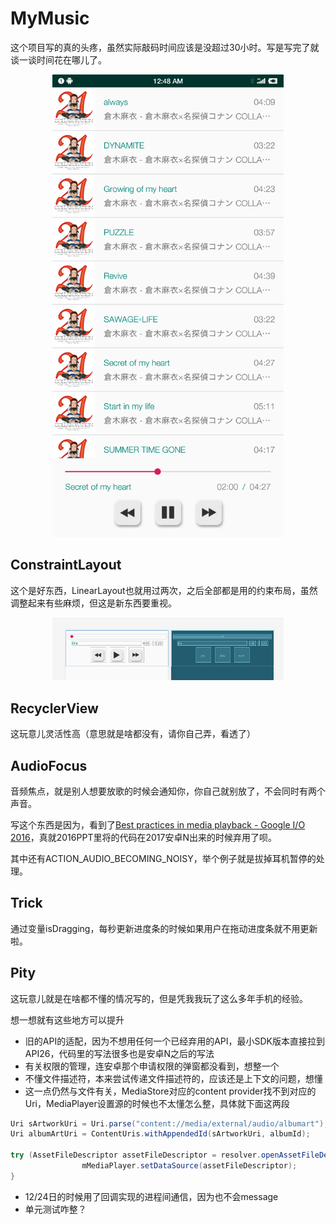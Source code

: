 # MyMusic

这个项目写的真的头疼，虽然实际敲码时间应该是没超过30小时。写是写完了就谈一谈时间花在哪儿了。

<div align="center">
    <img src="./show/2.png" width = "370" title="music"/>
</div>



## ConstraintLayout 

这个是好东西，LinearLayout也就用过两次，之后全部都是用的约束布局，虽然调整起来有些麻烦，但这是新东西要重视。

<div align="center">
    <img src="./show/0.png" width = "370" title="music"/>
</div>

## RecyclerView

这玩意儿灵活性高（意思就是啥都没有，请你自己弄，看透了）

## AudioFocus

音频焦点，就是别人想要放歌的时候会通知你，你自己就别放了，不会同时有两个声音。

写这个东西是因为，看到了[Best practices in media playback - Google I/O 2016](https://www.youtube.com/watch?v=iIKxyDRjecU)，真就2016PPT里将的代码在2017安卓N出来的时候弃用了呗。

其中还有ACTION_AUDIO_BECOMING_NOISY，举个例子就是拔掉耳机暂停的处理。

## Trick

通过变量isDragging，每秒更新进度条的时候如果用户在拖动进度条就不用更新啦。

## Pity

这玩意儿就是在啥都不懂的情况写的，但是凭我我玩了这么多年手机的经验。

想一想就有这些地方可以提升

- 旧的API的适配，因为不想用任何一个已经弃用的API，最小SDK版本直接拉到API26，代码里的写法很多也是安卓N之后的写法
- 有关权限的管理，连安卓那个申请权限的弹窗都没看到，想整一个
- 不懂文件描述符，本来尝试传递文件描述符的，应该还是上下文的问题，想懂
- 这一点仍然与文件有关，MediaStore对应的content provider找不到对应的Uri，MediaPlayer设置源的时候也不太懂怎么整，具体就下面这两段

```java
Uri sArtworkUri = Uri.parse("content://media/external/audio/albumart");
Uri albumArtUri = ContentUris.withAppendedId(sArtworkUri, albumId);

try (AssetFileDescriptor assetFileDescriptor = resolver.openAssetFileDescriptor(song.getStreamUri(), readOnlyMode)) {
                mMediaPlayer.setDataSource(assetFileDescriptor);
}
```

- 12/24日的时候用了回调实现的进程间通信，因为也不会message
- 单元测试咋整？